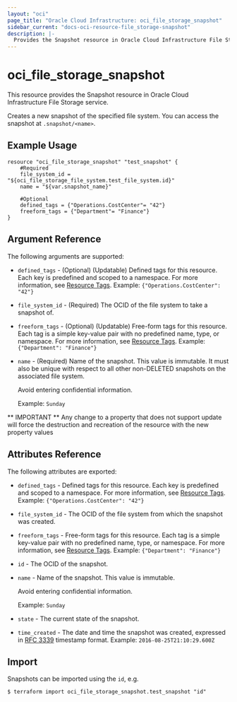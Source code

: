 ```yaml
---
layout: "oci"
page_title: "Oracle Cloud Infrastructure: oci_file_storage_snapshot"
sidebar_current: "docs-oci-resource-file_storage-snapshot"
description: |-
  Provides the Snapshot resource in Oracle Cloud Infrastructure File Storage service
---
```


# oci_file_storage_snapshot
This resource provides the Snapshot resource in Oracle Cloud Infrastructure File Storage service.

Creates a new snapshot of the specified file system. You
can access the snapshot at `.snapshot/<name>`.


## Example Usage

```hcl
resource "oci_file_storage_snapshot" "test_snapshot" {
	#Required
	file_system_id = "${oci_file_storage_file_system.test_file_system.id}"
	name = "${var.snapshot_name}"

	#Optional
	defined_tags = {"Operations.CostCenter"= "42"}
	freeform_tags = {"Department"= "Finance"}
}
```

## Argument Reference

The following arguments are supported:

* `defined_tags` - (Optional) (Updatable) Defined tags for this resource. Each key is predefined and scoped to a namespace. For more information, see [Resource Tags](https://docs.cloud.oracle.com/iaas/Content/General/Concepts/resourcetags.htm). Example: `{"Operations.CostCenter": "42"}` 
* `file_system_id` - (Required) The OCID of the file system to take a snapshot of.
* `freeform_tags` - (Optional) (Updatable) Free-form tags for this resource. Each tag is a simple key-value pair with no predefined name, type, or namespace. For more information, see [Resource Tags](https://docs.cloud.oracle.com/iaas/Content/General/Concepts/resourcetags.htm). Example: `{"Department": "Finance"}` 
* `name` - (Required) Name of the snapshot. This value is immutable. It must also be unique with respect to all other non-DELETED snapshots on the associated file system.

	Avoid entering confidential information.

	Example: `Sunday` 


** IMPORTANT **
Any change to a property that does not support update will force the destruction and recreation of the resource with the new property values

## Attributes Reference

The following attributes are exported:

* `defined_tags` - Defined tags for this resource. Each key is predefined and scoped to a namespace. For more information, see [Resource Tags](https://docs.cloud.oracle.com/iaas/Content/General/Concepts/resourcetags.htm). Example: `{"Operations.CostCenter": "42"}` 
* `file_system_id` - The OCID of the file system from which the snapshot was created. 
* `freeform_tags` - Free-form tags for this resource. Each tag is a simple key-value pair with no predefined name, type, or namespace. For more information, see [Resource Tags](https://docs.cloud.oracle.com/iaas/Content/General/Concepts/resourcetags.htm). Example: `{"Department": "Finance"}` 
* `id` - The OCID of the snapshot.
* `name` - Name of the snapshot. This value is immutable.

	Avoid entering confidential information.

	Example: `Sunday` 
* `state` - The current state of the snapshot.
* `time_created` - The date and time the snapshot was created, expressed in [RFC 3339](https://tools.ietf.org/rfc/rfc3339) timestamp format.  Example: `2016-08-25T21:10:29.600Z` 

## Import

Snapshots can be imported using the `id`, e.g.

```
$ terraform import oci_file_storage_snapshot.test_snapshot "id"
```

